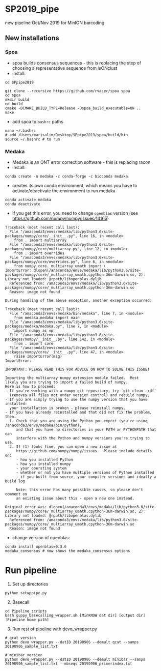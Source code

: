 # SP2019_pipe
new pipeline Oct/Nov 2019 for MinION barcoding

## New installations

### Spoa
- spoa builds consensus sequences - this is replacing the step of choosing a representative sequence from isONclust
- install:
```
cd SPpipe2019

git clone --recursive https://github.com/rvaser/spoa spoa
cd spoa
mkdir build
cd build
cmake -DCMAKE_BUILD_TYPE=Release -Dspoa_build_executable=ON ..
make
```
- add spoa to `bashrc` paths
```
nano ~/.bashrc
# add /Users/marisalim/Desktop/SPpipe2019/spoa/build/bin
source ~/.bashrc # to run
```

### Medaka
- Medaka is an ONT error correction software - this is replacing racon
- install:
```
conda create -n medaka -c conda-forge -c bioconda medaka
```
- creates its own conda environment, which means you have to activate/deactivate the environment to run medaka
```
conda activate medaka
conda deactivate
```

- if you get this error, you need to change `openblas` version (see https://github.com/numpy/numpy/issues/14165)
```
Traceback (most recent call last):
  File "/anaconda3/envs/medaka/lib/python3.6/site-packages/numpy/core/__init__.py", line 16, in <module>
    from . import multiarray
  File "/anaconda3/envs/medaka/lib/python3.6/site-packages/numpy/core/multiarray.py", line 12, in <module>
    from . import overrides
  File "/anaconda3/envs/medaka/lib/python3.6/site-packages/numpy/core/overrides.py", line 6, in <module>
    from numpy.core._multiarray_umath import (
ImportError: dlopen(/anaconda3/envs/medaka/lib/python3.6/site-packages/numpy/core/_multiarray_umath.cpython-36m-darwin.so, 2): Library not loaded: @rpath/libopenblas.dylib
  Referenced from: /anaconda3/envs/medaka/lib/python3.6/site-packages/numpy/core/_multiarray_umath.cpython-36m-darwin.so
  Reason: image not found

During handling of the above exception, another exception occurred:

Traceback (most recent call last):
  File "/anaconda3/envs/medaka/bin/medaka", line 7, in <module>
    from medaka.medaka import main
  File "/anaconda3/envs/medaka/lib/python3.6/site-packages/medaka/medaka.py", line 7, in <module>
    import numpy as np
  File "/anaconda3/envs/medaka/lib/python3.6/site-packages/numpy/__init__.py", line 142, in <module>
    from . import core
  File "/anaconda3/envs/medaka/lib/python3.6/site-packages/numpy/core/__init__.py", line 47, in <module>
    raise ImportError(msg)
ImportError: 

IMPORTANT: PLEASE READ THIS FOR ADVICE ON HOW TO SOLVE THIS ISSUE!

Importing the multiarray numpy extension module failed.  Most
likely you are trying to import a failed build of numpy.
Here is how to proceed:
- If you're working with a numpy git repository, try `git clean -xdf`
  (removes all files not under version control) and rebuild numpy.
- If you are simply trying to use the numpy version that you have installed:
  your installation is broken - please reinstall numpy.
- If you have already reinstalled and that did not fix the problem, then:
  1. Check that you are using the Python you expect (you're using /anaconda3/envs/medaka/bin/python),
     and that you have no directories in your PATH or PYTHONPATH that can
     interfere with the Python and numpy versions you're trying to use.
  2. If (1) looks fine, you can open a new issue at
     https://github.com/numpy/numpy/issues.  Please include details on:
     - how you installed Python
     - how you installed numpy
     - your operating system
     - whether or not you have multiple versions of Python installed
     - if you built from source, your compiler versions and ideally a build log

     Note: this error has many possible causes, so please don't comment on
     an existing issue about this - open a new one instead.

Original error was: dlopen(/anaconda3/envs/medaka/lib/python3.6/site-packages/numpy/core/_multiarray_umath.cpython-36m-darwin.so, 2): Library not loaded: @rpath/libopenblas.dylib
  Referenced from: /anaconda3/envs/medaka/lib/python3.6/site-packages/numpy/core/_multiarray_umath.cpython-36m-darwin.so
  Reason: image not found
```
  - change version of openblas:
  ```
  conda install openblas=0.3.6
  medaka_consensus # now shows the medaka_consensus options
  ```
  
# Run pipeline

1. Set up directories
```
python setuppipe.py
```
2. Basecall
```
cd Pipeline_scripts
bash guppy_basecalling_wrapper.sh [MinKNOW dat dir] [output dir] [Pipeline home path]
```
3. Run rest of pipeline with devo_wrapper.py
```
# qcat version
python devo_wrapper.py --datID 20190906 --demult qcat --samps 20190906_sample_list.txt 

# minibar version
python devo_wrapper.py --datID 20190906 --demult minibar --samps 20190906_sample_list.txt --mbseqs 20190906_primerindex.txt 

```
